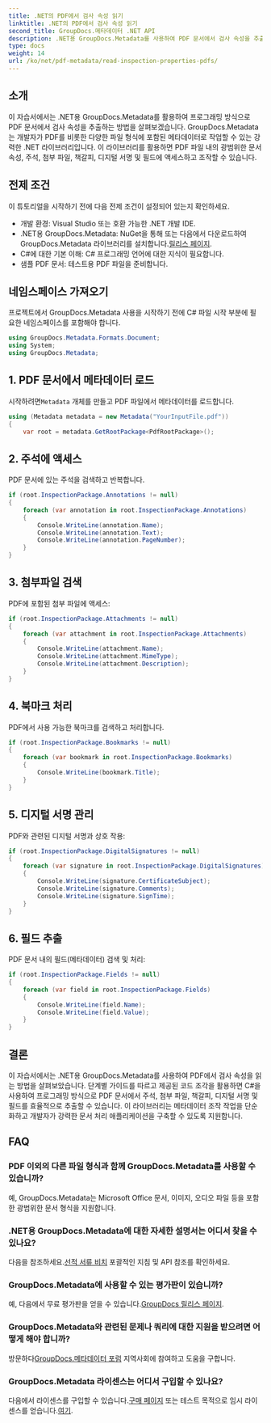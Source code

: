 ```yaml
---
title: .NET의 PDF에서 검사 속성 읽기
linktitle: .NET의 PDF에서 검사 속성 읽기
second_title: GroupDocs.메타데이터 .NET API
description: .NET용 GroupDocs.Metadata를 사용하여 PDF 문서에서 검사 속성을 추출하는 방법을 알아보세요. 주석, 첨부 파일 등을 살펴보세요.
type: docs
weight: 14
url: /ko/net/pdf-metadata/read-inspection-properties-pdfs/
---
```

## 소개
이 자습서에서는 .NET용 GroupDocs.Metadata를 활용하여 프로그래밍 방식으로 PDF 문서에서 검사 속성을 추출하는 방법을 살펴보겠습니다. GroupDocs.Metadata는 개발자가 PDF를 비롯한 다양한 파일 형식에 포함된 메타데이터로 작업할 수 있는 강력한 .NET 라이브러리입니다. 이 라이브러리를 활용하면 PDF 파일 내의 광범위한 문서 속성, 주석, 첨부 파일, 책갈피, 디지털 서명 및 필드에 액세스하고 조작할 수 있습니다.
## 전제 조건
이 튜토리얼을 시작하기 전에 다음 전제 조건이 설정되어 있는지 확인하세요.
- 개발 환경: Visual Studio 또는 호환 가능한 .NET 개발 IDE.
-  .NET용 GroupDocs.Metadata: NuGet을 통해 또는 다음에서 다운로드하여 GroupDocs.Metadata 라이브러리를 설치합니다.[릴리스 페이지](https://releases.groupdocs.com/metadata/net/).
- C#에 대한 기본 이해: C# 프로그래밍 언어에 대한 지식이 필요합니다.
- 샘플 PDF 문서: 테스트용 PDF 파일을 준비합니다.

## 네임스페이스 가져오기
프로젝트에서 GroupDocs.Metadata 사용을 시작하기 전에 C# 파일 시작 부분에 필요한 네임스페이스를 포함해야 합니다.
```csharp
using GroupDocs.Metadata.Formats.Document;
using System;
using GroupDocs.Metadata;
```
## 1. PDF 문서에서 메타데이터 로드
 시작하려면`Metadata` 개체를 만들고 PDF 파일에서 메타데이터를 로드합니다.
```csharp
using (Metadata metadata = new Metadata("YourInputFile.pdf"))
{
    var root = metadata.GetRootPackage<PdfRootPackage>();
```
## 2. 주석에 액세스
PDF 문서에 있는 주석을 검색하고 반복합니다.
```csharp
if (root.InspectionPackage.Annotations != null)
{
    foreach (var annotation in root.InspectionPackage.Annotations)
    {
        Console.WriteLine(annotation.Name);
        Console.WriteLine(annotation.Text);
        Console.WriteLine(annotation.PageNumber);
    }
}
```
## 3. 첨부파일 검색
PDF에 포함된 첨부 파일에 액세스:
```csharp
if (root.InspectionPackage.Attachments != null)
{
    foreach (var attachment in root.InspectionPackage.Attachments)
    {
        Console.WriteLine(attachment.Name);
        Console.WriteLine(attachment.MimeType);
        Console.WriteLine(attachment.Description);
    }
}
```
## 4. 북마크 처리
PDF에서 사용 가능한 북마크를 검색하고 처리합니다.
```csharp
if (root.InspectionPackage.Bookmarks != null)
{
    foreach (var bookmark in root.InspectionPackage.Bookmarks)
    {
        Console.WriteLine(bookmark.Title);
    }
}
```
## 5. 디지털 서명 관리
PDF와 관련된 디지털 서명과 상호 작용:
```csharp
if (root.InspectionPackage.DigitalSignatures != null)
{
    foreach (var signature in root.InspectionPackage.DigitalSignatures)
    {
        Console.WriteLine(signature.CertificateSubject);
        Console.WriteLine(signature.Comments);
        Console.WriteLine(signature.SignTime);
    }
}
```
## 6. 필드 추출
PDF 문서 내의 필드(메타데이터) 검색 및 처리:
```csharp
if (root.InspectionPackage.Fields != null)
{
    foreach (var field in root.InspectionPackage.Fields)
    {
        Console.WriteLine(field.Name);
        Console.WriteLine(field.Value);
    }
}
```

## 결론
이 자습서에서는 .NET용 GroupDocs.Metadata를 사용하여 PDF에서 검사 속성을 읽는 방법을 살펴보았습니다. 단계별 가이드를 따르고 제공된 코드 조각을 활용하면 C#을 사용하여 프로그래밍 방식으로 PDF 문서에서 주석, 첨부 파일, 책갈피, 디지털 서명 및 필드를 효율적으로 추출할 수 있습니다. 이 라이브러리는 메타데이터 조작 작업을 단순화하고 개발자가 강력한 문서 처리 애플리케이션을 구축할 수 있도록 지원합니다.

## FAQ
### PDF 이외의 다른 파일 형식과 함께 GroupDocs.Metadata를 사용할 수 있습니까?
예, GroupDocs.Metadata는 Microsoft Office 문서, 이미지, 오디오 파일 등을 포함한 광범위한 문서 형식을 지원합니다.
### .NET용 GroupDocs.Metadata에 대한 자세한 설명서는 어디서 찾을 수 있나요?
 다음을 참조하세요.[선적 서류 비치](https://reference.groupdocs.com/metadata/net/) 포괄적인 지침 및 API 참조를 확인하세요.
### GroupDocs.Metadata에 사용할 수 있는 평가판이 있습니까?
 예, 다음에서 무료 평가판을 얻을 수 있습니다.[GroupDocs 릴리스 페이지](https://releases.groupdocs.com/).
### GroupDocs.Metadata와 관련된 문제나 쿼리에 대한 지원을 받으려면 어떻게 해야 합니까?
 방문하다[GroupDocs.메타데이터 포럼](https://forum.groupdocs.com/c/metadata/14) 지역사회에 참여하고 도움을 구합니다.
### GroupDocs.Metadata 라이센스는 어디서 구입할 수 있나요?
다음에서 라이센스를 구입할 수 있습니다.[구매 페이지](https://purchase.groupdocs.com/buy) 또는 테스트 목적으로 임시 라이센스를 얻습니다.[여기](https://purchase.groupdocs.com/temporary-license/).